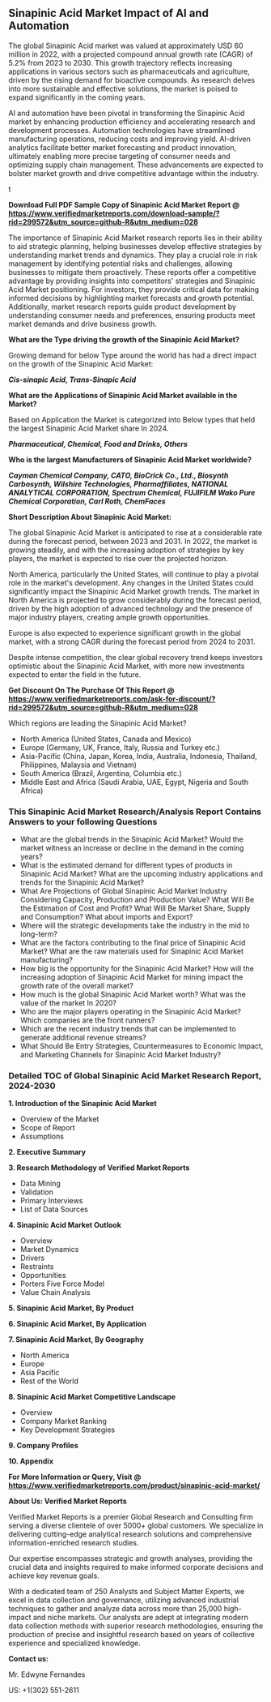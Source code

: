 <h2>Sinapinic Acid Market Impact of AI and Automation</h2><p>The global Sinapinic Acid market was valued at approximately USD 60 million in 2022, with a projected compound annual growth rate (CAGR) of 5.2% from 2023 to 2030. This growth trajectory reflects increasing applications in various sectors such as pharmaceuticals and agriculture, driven by the rising demand for bioactive compounds. As research delves into more sustainable and effective solutions, the market is poised to expand significantly in the coming years.</p><p>AI and automation have been pivotal in transforming the Sinapinic Acid market by enhancing production efficiency and accelerating research and development processes. Automation technologies have streamlined manufacturing operations, reducing costs and improving yield. AI-driven analytics facilitate better market forecasting and product innovation, ultimately enabling more precise targeting of consumer needs and optimizing supply chain management. These advancements are expected to bolster market growth and drive competitive advantage within the industry.</p>t</p><p id="" class=""><strong>Download Full PDF Sample Copy of Sinapinic Acid Market Report @ <a href="https://www.verifiedmarketreports.com/download-sample/?rid=299572&utm_source=github-R&utm_medium=028" target="_blank">https://www.verifiedmarketreports.com/download-sample/?rid=299572&utm_source=github-R&utm_medium=028</a></strong></p><p>The importance of&nbsp;Sinapinic Acid Market research reports lies in their ability to aid strategic planning, helping businesses develop effective strategies by understanding market trends and dynamics. They play a crucial role in risk management by identifying potential risks and challenges, allowing businesses to mitigate them proactively. These reports offer a competitive advantage by providing insights into competitors' strategies and Sinapinic Acid Market positioning. For investors, they provide critical data for making informed decisions by highlighting market forecasts and growth potential. Additionally, market research reports guide product development by understanding consumer needs and preferences, ensuring products meet market demands and drive business growth.</p><p><strong>What are the&nbsp;Type driving the growth of the Sinapinic Acid Market?</strong></p><p id="" class="">Growing demand for below Type around the world has had a direct impact on the growth of the Sinapinic Acid Market:</p><em><strong>Cis-sinapic Acid, Trans-Sinapic Acid</strong></em></p><strong>What are the&nbsp;Applications&nbsp;of Sinapinic Acid Market available in the Market?</strong></p><p id="" class="">Based on Application the Market is categorized into Below types that held the largest Sinapinic Acid Market share In 2024.</p><em><strong>Pharmaceutical, Chemical, Food and Drinks, Others</strong></em></p><strong>Who is the largest Manufacturers of Sinapinic Acid Market worldwide?</strong></p><p><em><strong>Cayman Chemical Company, CATO, BioCrick Co., Ltd., Biosynth Carbosynth, Wilshire Technologies, Pharmaffiliates, NATIONAL ANALYTICAL CORPORATION, Spectrum Chemical, FUJIFILM Wako Pure Chemical Corporation, Carl Roth, ChemFaces</strong></em></p><p id="" class=""><strong>Short Description About Sinapinic Acid Market:</strong></p><p>The global Sinapinic Acid Market is anticipated to rise at a considerable rate during the forecast period, between 2023 and 2031. In 2022, the market is growing steadily, and with the increasing adoption of strategies by key players, the market is expected to rise over the projected horizon.</p><p>North America, particularly the United States, will continue to play a pivotal role in the market's development. Any changes in the United States could significantly impact the Sinapinic Acid Market growth trends. The market in North America is projected to grow considerably during the forecast period, driven by the high adoption of advanced technology and the presence of major industry players, creating ample growth opportunities.</p><p>Europe is also expected to experience significant growth in the global market, with a strong CAGR during the forecast period from 2024 to 2031.</p><p>Despite intense competition, the clear global recovery trend keeps investors optimistic about the Sinapinic Acid Market, with more new investments expected to enter the field in the future.</p><p id="" class=""><strong>Get Discount On The Purchase Of This Report @ <a href="https://www.verifiedmarketreports.com/ask-for-discount/?rid=299572&utm_source=github-R&utm_medium=028" target="_blank">https://www.verifiedmarketreports.com/ask-for-discount/?rid=299572&utm_source=github-R&utm_medium=028</a></strong></p>Which regions are leading the Sinapinic Acid Market?</p><ul><li>North America (United States, Canada and Mexico)</li><li>Europe (Germany, UK, France, Italy, Russia and Turkey etc.)</li><li>Asia-Pacific (China, Japan, Korea, India, Australia, Indonesia, Thailand, Philippines, Malaysia and Vietnam)</li><li>South America (Brazil, Argentina, Columbia etc.)</li><li>Middle East and Africa (Saudi Arabia, UAE, Egypt, Nigeria and South Africa)</li></ul><h3 id="" class="">This Sinapinic Acid Market Research/Analysis Report Contains Answers to your following Questions</h3><ul><li>What are the global trends in the Sinapinic Acid Market? Would the market witness an increase or decline in the demand in the coming years?</li><li>What is the estimated demand for different types of products in Sinapinic Acid Market? What are the upcoming industry applications and trends for the Sinapinic Acid Market?</li><li>What Are Projections of Global Sinapinic Acid Market Industry Considering Capacity, Production and Production Value? What Will Be the Estimation of Cost and Profit? What Will Be Market Share, Supply and Consumption? What about imports and Export?</li><li>Where will the strategic developments take the industry in the mid to long-term?</li><li>What are the factors contributing to the final price of Sinapinic Acid Market? What are the raw materials used for Sinapinic Acid Market manufacturing?</li><li>How big is the opportunity for the Sinapinic Acid Market? How will the increasing adoption of Sinapinic Acid Market for mining impact the growth rate of the overall market?</li><li>How much is the global Sinapinic Acid Market worth? What was the value of the market In 2020?</li><li>Who are the major players operating in the Sinapinic Acid Market? Which companies are the front runners?</li><li>Which are the recent industry trends that can be implemented to generate additional revenue streams?</li><li>What Should Be Entry Strategies, Countermeasures to Economic Impact, and Marketing Channels for Sinapinic Acid Market Industry?</li></ul><h3 id="" class="">Detailed TOC of Global Sinapinic Acid Market Research Report, 2024-2030</h3><p id="" class=""><strong>1. Introduction of the Sinapinic Acid Market</strong></p><ul><li>Overview of the Market</li><li>Scope of Report</li><li>Assumptions</li></ul><p id="" class=""><strong>2. Executive Summary</strong></p><p id="" class=""><strong>3. Research Methodology of Verified Market Reports</strong></p><ul><li>Data Mining</li><li>Validation</li><li>Primary Interviews</li><li>List of Data Sources</li></ul><p id="" class=""><strong>4. Sinapinic Acid Market Outlook</strong></p><ul><li>Overview</li><li>Market Dynamics</li><li>Drivers</li><li>Restraints</li><li>Opportunities</li><li>Porters Five Force Model</li><li>Value Chain Analysis</li></ul><p id="" class=""><strong>5. Sinapinic Acid Market, By Product</strong></p><p id="" class=""><strong>6. Sinapinic Acid Market, By Application</strong></p><p id="" class=""><strong>7. Sinapinic Acid Market, By Geography</strong></p><ul><li>North America</li><li>Europe</li><li>Asia Pacific</li><li>Rest of the World</li></ul><p id="" class=""><strong>8. Sinapinic Acid Market Competitive Landscape</strong></p><ul><li>Overview</li><li>Company Market Ranking</li><li>Key Development Strategies</li></ul><p id="" class=""><strong>9. Company Profiles</strong></p><p id="" class=""><strong>10. Appendix</strong></p><p id="" class=""><strong>For More Information or Query, Visit @ <a href="https://www.verifiedmarketreports.com/product/sinapinic-acid-market/" target="_blank">https://www.verifiedmarketreports.com/product/sinapinic-acid-market/</a></strong></p><p id="" class=""><strong>About Us: Verified Market Reports</strong></p><p id="" class="">Verified Market Reports is a premier Global Research and Consulting firm serving a diverse clientele of over 5000+ global customers. We specialize in delivering cutting-edge analytical research solutions and comprehensive information-enriched research studies.</p><p id="" class="">Our expertise encompasses strategic and growth analyses, providing the crucial data and insights required to make informed corporate decisions and achieve key revenue goals.</p><p id="" class="">With a dedicated team of 250 Analysts and Subject Matter Experts, we excel in data collection and governance, utilizing advanced industrial techniques to gather and analyze data across more than 25,000 high-impact and niche markets. Our analysts are adept at integrating modern data collection methods with superior research methodologies, ensuring the production of precise and insightful research based on years of collective experience and specialized knowledge.</p><p id="" class=""><strong>Contact us:</strong></p><p id="" class="">Mr. Edwyne Fernandes</p><p id="" class="">US: +1(302) 551-2611</p>